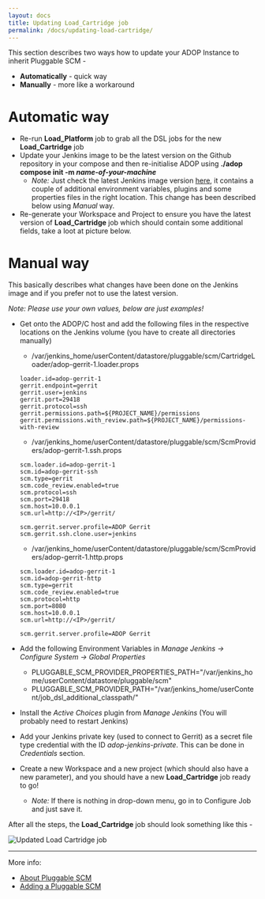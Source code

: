 ```yaml
---
layout: docs
title: Updating Load_Cartridge job
permalink: /docs/updating-load-cartridge/
---
```


This section describes two ways how to update your ADOP Instance to inherit Pluggable SCM -

* **Automatically** - quick way
* **Manually** - more like a workaround

# Automatic way

* Re-run **Load_Platform** job to grab all the DSL jobs for the new **Load_Cartridge** job
* Update your Jenkins image to be the latest version on the Github repository in your compose and then re-initialise ADOP using **./adop compose init -m _name-of-your-machine_**
  - _Note:_ Just check the latest Jenkins image version [here](https://github.com/Accenture/adop-docker-compose/blob/master/docker-compose.yml#L203), it contains a couple of additional environment variables, plugins and some properties files in the right location. This change has been described below using _Manual_ way.
* Re-generate your Workspace and Project to ensure you have the latest version of **Load_Cartridge** job which should contain some additional fields, take a loot at picture below.


# Manual way

This basically describes what changes have been done on the Jenkins image and if you prefer not to use the latest version.

_Note: Please use your own values, below are just examples!_

* Get onto the ADOP/C host and add the following files in the respective locations on the Jenkins volume (you have to create all directories manually)

  - /var/jenkins_home/userContent/datastore/pluggable/scm/CartridgeLoader/adop-gerrit-1.loader.props

  ```
  loader.id=adop-gerrit-1
  gerrit.endpoint=gerrit
  gerrit.user=jenkins
  gerrit.port=29418
  gerrit.protocol=ssh
  gerrit.permissions.path=${PROJECT_NAME}/permissions
  gerrit.permissions.with_review.path=${PROJECT_NAME}/permissions-with-review
  ```
  - /var/jenkins_home/userContent/datastore/pluggable/scm/ScmProviders/adop-gerrit-1.ssh.props

  ```
  scm.loader.id=adop-gerrit-1
  scm.id=adop-gerrit-ssh
  scm.type=gerrit
  scm.code_review.enabled=true
  scm.protocol=ssh
  scm.port=29418
  scm.host=10.0.0.1
  scm.url=http://<IP>/gerrit/

  scm.gerrit.server.profile=ADOP Gerrit
  scm.gerrit.ssh.clone.user=jenkins
  ```
  - /var/jenkins_home/userContent/datastore/pluggable/scm/ScmProviders/adop-gerrit-1.http.props

  ```
  scm.loader.id=adop-gerrit-1
  scm.id=adop-gerrit-http
  scm.type=gerrit
  scm.code_review.enabled=true
  scm.protocol=http
  scm.port=8080
  scm.host=10.0.0.1
  scm.url=http://<IP>/gerrit/

  scm.gerrit.server.profile=ADOP Gerrit
  ```

* Add the following Environment Variables in _Manage Jenkins -> Configure System -> Global Properties_
  - PLUGGABLE_SCM_PROVIDER_PROPERTIES_PATH="/var/jenkins_home/userContent/datastore/pluggable/scm"
  - PLUGGABLE_SCM_PROVIDER_PATH="/var/jenkins_home/userContent/job_dsl_additional_classpath/"
* Install the _Active Choices_ plugin from _Manage Jenkins_ (You will probably need to restart Jenkins)
* Add your Jenkins private key (used to connect to Gerrit) as a secret file type credential with the ID *adop-jenkins-private*. This can be done in _Credentials_ section.
* Create a new Workspace and a new project (which should also have a new parameter), and you should have a new **Load_Cartridge** job ready to go! 
  - _Note:_ If there is nothing in drop-down menu, go in to Configure Job and just save it.

After all the steps, the **Load_Cartridge** job should look something like this -

![Updated Load Cartridge job](/pluggable-scm-library/images/docs/updated-load-cartridge.JPG)

---

More info:

- [About Pluggable SCM](https://accenture.github.io/adop-pluggable-scm/docs/about-pluggable-scm/)
- [Adding a Pluggable SCM](https://accenture.github.io/adop-cartridges-cookbook/docs/recipes/adding-a-pluggable-scm/)